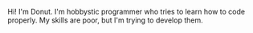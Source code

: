 Hi! I'm Donut.
I'm hobbystic programmer who tries to learn how to code properly.
My skills are poor, but I'm trying to develop them.

<!---
SlavicDonut/SlavicDonut is a ✨ special ✨ repository because its `README.md` (this file) appears on your GitHub profile.
You can click the Preview link to take a look at your changes.
--->
